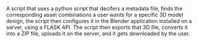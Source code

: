 A script that uses a python script that decifers a metadata file, finds the corresponding asset combinations a user wants for a specific 3D model design, 
the script then configures it in the Blender application installed on a server, using a FLASK API. The script then exports that 3D file, 
converts it into a ZIP file, uploads it on the server, and it gets downloaded by the user.
